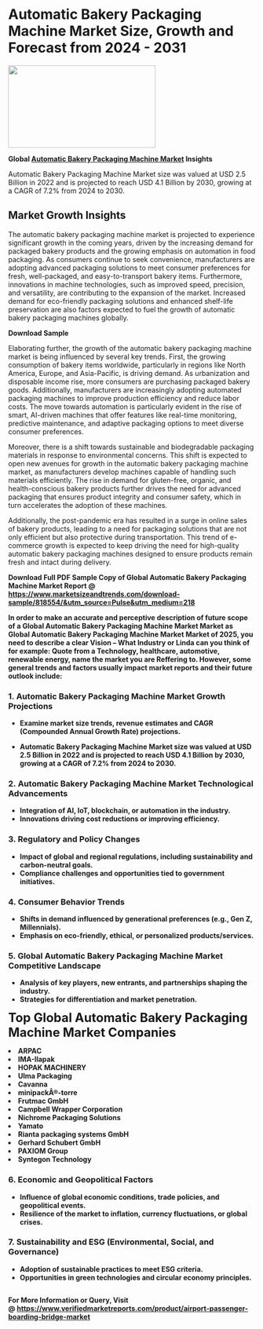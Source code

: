 <H1>Automatic Bakery Packaging Machine Market Size, Growth and Forecast from 2024 - 2031</H1><img class="aligncenter size-medium wp-image-584254" src="https://thirdeyenews.in/wp-content/uploads/2024/09/Global-Market-Research-300x168.jpeg" alt="" width="300" height="168" /><p><strong>Global&nbsp;<a href="https://www.marketsizeandtrends.com/download-sample/818554/&amp;utm_source=Pulse&amp;utm_medium=218">Automatic Bakery Packaging Machine Market</a> Insights</strong></p><p>Automatic Bakery Packaging Machine Market size was valued at USD 2.5 Billion in 2022 and is projected to reach USD 4.1 Billion by 2030, growing at a CAGR of 7.2% from 2024 to 2030.</p><p><h2>Market Growth Insights</h2> <p>The automatic bakery packaging machine market is projected to experience significant growth in the coming years, driven by the increasing demand for packaged bakery products and the growing emphasis on automation in food packaging. As consumers continue to seek convenience, manufacturers are adopting advanced packaging solutions to meet consumer preferences for fresh, well-packaged, and easy-to-transport bakery items. Furthermore, innovations in machine technologies, such as improved speed, precision, and versatility, are contributing to the expansion of the market. Increased demand for eco-friendly packaging solutions and enhanced shelf-life preservation are also factors expected to fuel the growth of automatic bakery packaging machines globally.</p> <p><strong>Download Sample</strong></p> <p>Elaborating further, the growth of the automatic bakery packaging machine market is being influenced by several key trends. First, the growing consumption of bakery items worldwide, particularly in regions like North America, Europe, and Asia-Pacific, is driving demand. As urbanization and disposable income rise, more consumers are purchasing packaged bakery goods. Additionally, manufacturers are increasingly adopting automated packaging machines to improve production efficiency and reduce labor costs. The move towards automation is particularly evident in the rise of smart, AI-driven machines that offer features like real-time monitoring, predictive maintenance, and adaptive packaging options to meet diverse consumer preferences.</p> <p>Moreover, there is a shift towards sustainable and biodegradable packaging materials in response to environmental concerns. This shift is expected to open new avenues for growth in the automatic bakery packaging machine market, as manufacturers develop machines capable of handling such materials efficiently. The rise in demand for gluten-free, organic, and health-conscious bakery products further drives the need for advanced packaging that ensures product integrity and consumer safety, which in turn accelerates the adoption of these machines.</p> <p>Additionally, the post-pandemic era has resulted in a surge in online sales of bakery products, leading to a need for packaging solutions that are not only efficient but also protective during transportation. This trend of e-commerce growth is expected to keep driving the need for high-quality automatic bakery packaging machines designed to ensure products remain fresh and intact during delivery.</p> <p><strong></p><p><span class=""><strong>Download Full PDF Sample Copy of Global Automatic Bakery Packaging Machine Market Report</strong> @ <a href="https://www.marketsizeandtrends.com/download-sample/818554/&amp;utm_source=Pulse&amp;utm_medium=218" target="_blank">https://www.marketsizeandtrends.com/download-sample/818554/&amp;utm_source=Pulse&amp;utm_medium=218</a></span></p><p>In order to make an accurate and perceptive description of future scope of a Global&nbsp;Automatic Bakery Packaging Machine Market Market as Global&nbsp;Automatic Bakery Packaging Machine Market Market of 2025, you need to describe a clear Vision &ndash; What Industry or Linda can you think of for example: Quote from a Technology, healthcare, automotive, renewable energy, name the market you are Reffering to. However, some general trends and factors usually impact market reports and their future outlook include:</p><h3>1.&nbsp;<strong>Automatic Bakery Packaging Machine Market Growth Projections</strong></h3><ul><li>Examine market size trends, revenue estimates and CAGR (Compounded Annual Growth Rate) projections.</li><li><p>Automatic Bakery Packaging Machine Market size was valued at USD 2.5 Billion in 2022 and is projected to reach USD 4.1 Billion by 2030, growing at a CAGR of 7.2% from 2024 to 2030.</p></li></ul><h3>2.&nbsp;<strong>Automatic Bakery Packaging Machine Market Technological Advancements</strong></h3><ul><li>Integration of AI, IoT, blockchain, or automation in the industry.</li><li>Innovations driving cost reductions or improving efficiency.</li></ul><h3>3.&nbsp;<strong>Regulatory and Policy Changes</strong></h3><ul><li>Impact of global and regional regulations, including sustainability and carbon-neutral goals.</li><li>Compliance challenges and opportunities tied to government initiatives.</li></ul><h3>4.&nbsp;<strong>Consumer Behavior Trends</strong></h3><ul><li>Shifts in demand influenced by generational preferences (e.g., Gen Z, Millennials).</li><li>Emphasis on eco-friendly, ethical, or personalized products/services.</li></ul><h3>5.&nbsp;<strong>Global Automatic Bakery Packaging Machine Market Competitive Landscape</strong></h3><ul><li>Analysis of key players, new entrants, and partnerships shaping the industry.</li><li>Strategies for differentiation and market penetration.</li></ul><p data-pm-slice="1 1 []"><span style="color: inherit; font-family: inherit; font-size: 25px;">Top Global Automatic Bakery Packaging Machine Market Companies</span></p><div class="" data-test-id=""><p><li>ARPAC</li><li> IMA-Ilapak</li><li> HOPAK MACHINERY</li><li> Ulma Packaging</li><li> Cavanna</li><li> minipackÂ®-torre</li><li> Frutmac GmbH</li><li> Campbell Wrapper Corporation</li><li> Nichrome Packaging Solutions</li><li> Yamato</li><li> Rianta packaging systems GmbH</li><li> Gerhard Schubert GmbH</li><li> PAXIOM Group</li><li> Syntegon Technology</li></p></div><h3>6.&nbsp;<strong>Economic and Geopolitical Factors</strong></h3><ul><li>Influence of global economic conditions, trade policies, and geopolitical events.</li><li>Resilience of the market to inflation, currency fluctuations, or global crises.</li></ul><h3>7.&nbsp;<strong>Sustainability and ESG (Environmental, Social, and Governance)</strong></h3><ul><li>Adoption of sustainable practices to meet ESG criteria.</li><li>Opportunities in green technologies and circular economy principles.</li></ul><h2><strong style="font-size: 14px;">For More Information or Query, Visit @&nbsp;</strong><a style="background-color: #ffffff; font-size: 14px;" href="https://www.marketsizeandtrends.com/report/automatic-bakery-packaging-machine-market/" target="_blank">https://www.verifiedmarketreports.com/product/airport-passenger-boarding-bridge-market</a></h2>

